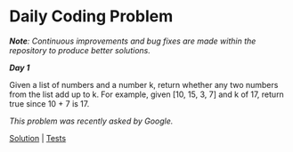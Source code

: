# Daily Coding Problem

****Note***: Continuous improvements and bug fixes are made within the repository to produce better solutions.*

***Day 1***

Given a list of numbers and a number k, return whether any two numbers from the list add up to k. For example, given [10, 15, 3, 7] and k of 17, return true since 10 + 7 is 17.

*This problem was recently asked by Google.*

[Solution](main.go) | [Tests](main_test.go)